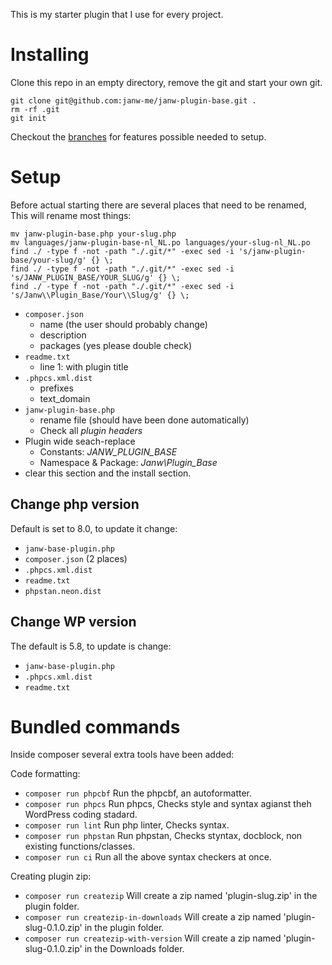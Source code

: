 This is my starter plugin that I use for every project.

# Installing

Clone this repo in an empty directory, remove the git and start your own git.

	git clone git@github.com:janw-me/janw-plugin-base.git .
	rm -rf .git
	git init

Checkout the [branches](https://github.com/janw-me/janw-plugin-base/branches) for features possible needed to setup.

# Setup

Before actual starting there are several places that need to be renamed,
This will rename most things:

	mv janw-plugin-base.php your-slug.php
	mv languages/janw-plugin-base-nl_NL.po languages/your-slug-nl_NL.po
	find ./ -type f -not -path "./.git/*" -exec sed -i 's/janw-plugin-base/your-slug/g' {} \;
	find ./ -type f -not -path "./.git/*" -exec sed -i 's/JANW_PLUGIN_BASE/YOUR_SLUG/g' {} \;
	find ./ -type f -not -path "./.git/*" -exec sed -i 's/Janw\\Plugin_Base/Your\\Slug/g' {} \;



- `composer.json`
	- name (the user should probably change)
  	- description
	- packages (yes please double check)
- `readme.txt`
	- line 1: with plugin title
- `.phpcs.xml.dist`
	- prefixes
	- text_domain
- `janw-plugin-base.php`
    - rename file (should have been done automatically)
    - Check all _plugin headers_
- Plugin wide seach-replace
	- Constants: _JANW_PLUGIN_BASE_
	- Namespace & Package: _Janw\Plugin_Base_
- clear this section and the install section.

## Change php version
Default is set to 8.0, to update it change:

- `janw-base-plugin.php`
- `composer.json` (2 places)
- `.phpcs.xml.dist`
- `readme.txt`
- `phpstan.neon.dist`

## Change WP version
The default is 5.8, to update is change:

- `janw-base-plugin.php`
- `.phpcs.xml.dist`
- `readme.txt`

# Bundled commands

Inside composer several extra tools have been added:

Code formatting:
- `composer run phpcbf`                  Run the phpcbf, an autoformatter.
- `composer run phpcs`                   Run phpcs, Checks style and syntax agianst theh WordPress coding stadard.
- `composer run lint`                    Run php linter, Checks syntax.
- `composer run phpstan`                 Run phpstan, Checks styntax, docblock, non existing functions/classes.
- `composer run ci`                      Run all the above syntax checkers at once.

Creating plugin zip:
- `composer run createzip`               Will create a zip named 'plugin-slug.zip' in the plugin folder.
- `composer run createzip-in-downloads`  Will create a zip named 'plugin-slug-0.1.0.zip' in the plugin folder.
- `composer run createzip-with-version`  Will create a zip named 'plugin-slug-0.1.0.zip' in the Downloads folder.
